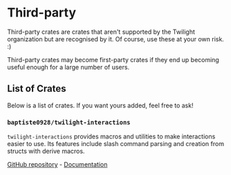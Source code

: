 # Third-party

Third-party crates are crates that aren't supported by the Twilight organization
but are recognised by it. Of course, use these at your own risk. :)

Third-party crates may become first-party crates if they end up becoming useful
enough for a large number of users.

## List of Crates

Below is a list of crates. If you want yours added, feel free to ask!

### `baptiste0928/twilight-interactions`

`twilight-interactions` provides macros and utilities to make interactions easier to use.
Its features include slash command parsing and creation from structs with derive macros.

[GitHub repository](https://github.com/baptiste0928/twilight-interactions) - [Documentation](https://docs.rs/twilight-interactions/0.7.1/twilight_interactions/)
